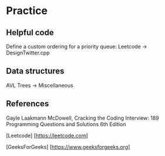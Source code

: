 # Practice

## Helpful code

Define a custom ordering for a priority queue: Leetcode -> DesignTwitter.cpp

## Data structures

AVL Trees -> Miscellaneous

## References

Gayle Laakmann McDowell, Cracking the Coding Interview: 189 Programming Questions and Solutions 6th Edition

[Leetcode] [https://leetcode.com]

[GeeksForGeeks] [https://www.geeksforgeeks.org]